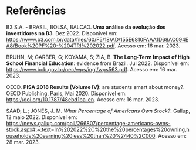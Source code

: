 # Referências

B3 S.A. - BRASIL, BOLSA, BALCAO. **Uma análise da evolução dos investidores na B3**. Dez 2022. Disponível em: https://www.b3.com.br/data/files/60/F5/18/AD/155E6810FAAA1D68AC094EA8/Book%20PF%20-%204TRI%202022.pdf. Acesso em: 16 mar. 2023.

BRUHN, M; GARBER, G; KOYAMA, S; ZIA, B. **The Long-Term Impact of High School Financial Education**: evidence from Brazil. Jul 2022. Disponível em: https://www.bcb.gov.br/pec/wps/ingl/wps563.pdf. Acesso em: 16 mar. 2023.

OECD. **PISA 2018 Results (Volume IV)**: are students smart about money?. OECD Publishing, Paris, Mai 2020. Disponível em: https://doi.org/10.1787/48ebd1ba-en. Acesso em: 16 mar. 2023.

SAAD, L.; JONES, J. M. *What Percentage of Americans Own Stock?*. Gallup, 12 maio 2022. Disponível em: https://news.gallup.com/poll/266807/percentage-americans-owns-stock.aspx#:~:text=In%202022%2C%20the%20percentages%20owning,households%20earning%20less%20than%20%2440%2C000. Acesso em: 28 mar. 2023.
